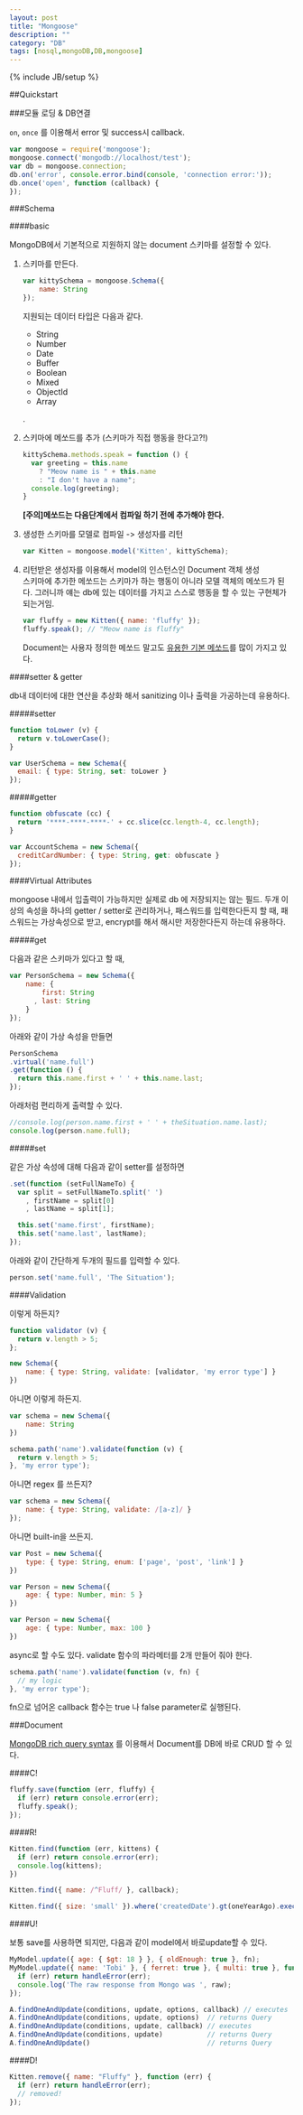```yaml
---
layout: post
title: "Mongoose"
description: ""
category: "DB"
tags: [nosql,mongoDB,DB,mongoose]
---
```

{% include JB/setup %}

##Quickstart

###모듈 로딩 & DB연결

`on`, `once` 를 이용해서 error 및 success시 callback.

```js
var mongoose = require('mongoose');
mongoose.connect('mongodb://localhost/test');
var db = mongoose.connection;
db.on('error', console.error.bind(console, 'connection error:'));
db.once('open', function (callback) {
});
```

###Schema

####basic

MongoDB에서 기본적으로 지원하지 않는 document 스키마를 설정할 수 있다.

1. 스키마를 만든다.

    ```js
    var kittySchema = mongoose.Schema({
        name: String
    });
    ```
    지원되는 데이터 타입은 다음과 같다.
    - String
    - Number
    - Date
    - Buffer
    - Boolean
    - Mixed
    - ObjectId
    - Array  
      
    .

1. 스키마에 메쏘드를 추가 (스키마가 직접 행동을 한다고?!)
    
    ```js
    kittySchema.methods.speak = function () {
      var greeting = this.name
        ? "Meow name is " + this.name
        : "I don't have a name";
      console.log(greeting);
    }
    ```

    **[주의]메쏘드는 다음단계에서 컴파일 하기 전에 추가해야 한다.**

1. 생성한 스키마를 모델로 컴파일 -> 생성자를 리턴
    
    ```js
    var Kitten = mongoose.model('Kitten', kittySchema);
    ```

1. 리턴받은 생성자를 이용해서 model의 인스턴스인 Document 객체 생성  
스키마에 추가한 메쏘드는 스키마가 하는 행동이 아니라 모델 객체의 메쏘드가 된다. 그러니까 얘는 db에 있는 데이터를 가지고 스스로 행동을 할 수 있는 구현체가 되는거임.
    
    ```js
    var fluffy = new Kitten({ name: 'fluffy' });
    fluffy.speak(); // "Meow name is fluffy"
    ```

    Document는 사용자 정의한 메쏘드 말고도 [유용한 기본 메쏘드](http://mongoosejs.com/docs/api.html#document_function%20Object()%20%7B%20%5Bnative%20code%5D%20%7D-%24isDefault)를 많이 가지고 있다.

####setter & getter

db내 데이터에 대한 연산을 추상화 해서 sanitizing 이나 출력을 가공하는데 유용하다.

#####setter

```js
function toLower (v) {
  return v.toLowerCase();
}

var UserSchema = new Schema({
  email: { type: String, set: toLower } 
});
```

#####getter

```js
function obfuscate (cc) {
  return '****-****-****-' + cc.slice(cc.length-4, cc.length);
}

var AccountSchema = new Schema({
  creditCardNumber: { type: String, get: obfuscate }
});
```

####Virtual Attributes

mongoose 내에서 입출력이 가능하지만 실제로 db 에 저장되지는 않는 필드. 두개 이상의 속성을 하나의 getter / setter로 관리하거나, 패스워드를 입력한다든지 할 때, 패스워드는 가상속성으로 받고, encrypt를 해서 해시만 저장한다든지 하는데 유용하다.

#####get

다음과 같은 스키마가 있다고 할 때,

```js
var PersonSchema = new Schema({
    name: {
        first: String
      , last: String
    }
});
```

아래와 같이 가상 속성을 만들면

```js
PersonSchema
.virtual('name.full')
.get(function () {
  return this.name.first + ' ' + this.name.last;
});
```

아래처럼 편리하게 출력할 수 있다.

```js
//console.log(person.name.first + ' ' + theSituation.name.last);
console.log(person.name.full); 
```

#####set

같은 가상 속성에 대해 다음과 같이 setter를 설정하면

```js
.set(function (setFullNameTo) {
  var split = setFullNameTo.split(' ')
    , firstName = split[0]
    , lastName = split[1];

  this.set('name.first', firstName);
  this.set('name.last', lastName);
});
```

아래와 같이 간단하게 두개의 필드를 입력할 수 있다.

```js
person.set('name.full', 'The Situation'); 
```

####Validation

이렇게 하든지?

```js
function validator (v) {
  return v.length > 5;
};

new Schema({
    name: { type: String, validate: [validator, 'my error type'] }
})
```

아니면 이렇게 하든지.

```js
var schema = new Schema({
    name: String
})
```
```js
schema.path('name').validate(function (v) {
  return v.length > 5;
}, 'my error type'); 
```

아니면 regex 를 쓰든지?

```js
var schema = new Schema({
    name: { type: String, validate: /[a-z]/ }
});
```

아니면 built-in을 쓰든지.

```js
var Post = new Schema({
    type: { type: String, enum: ['page', 'post', 'link'] }
})
```
```js
var Person = new Schema({
    age: { type: Number, min: 5 }
})
```
```js
var Person = new Schema({
    age: { type: Number, max: 100 }
})
````

async로 할 수도 있다. validate 함수의 파라메터를 2개 만들어 줘야 한다.

```js
schema.path('name').validate(function (v, fn) {
  // my logic
}, 'my error type'); 
```
fn으로 넘어온 callback 함수는 true 나 false parameter로 실행된다.

###Document

[MongoDB rich query syntax](http://docs.mongodb.org/manual/reference/operator/) 를 이용해서 Document를 DB에 바로 CRUD 할 수 있다.

####C!

```js
fluffy.save(function (err, fluffy) {
  if (err) return console.error(err);
  fluffy.speak();
});
```

####R!

```js
Kitten.find(function (err, kittens) {
  if (err) return console.error(err);
  console.log(kittens);
})
```
```js
Kitten.find({ name: /^Fluff/ }, callback);
```
```js
Kitten.find({ size: 'small' }).where('createdDate').gt(oneYearAgo).exec(callback);
```
####U!

보통 save를 사용하면 되지만, 다음과 같이 model에서 바로update할 수 있다.

```js
MyModel.update({ age: { $gt: 18 } }, { oldEnough: true }, fn);
MyModel.update({ name: 'Tobi' }, { ferret: true }, { multi: true }, function (err, raw) {
  if (err) return handleError(err);
  console.log('The raw response from Mongo was ', raw);
});
```
```js
A.findOneAndUpdate(conditions, update, options, callback) // executes
A.findOneAndUpdate(conditions, update, options)  // returns Query
A.findOneAndUpdate(conditions, update, callback) // executes
A.findOneAndUpdate(conditions, update)           // returns Query
A.findOneAndUpdate()                             // returns Query
```

####D!

```js
Kitten.remove({ name: "Fluffy" }, function (err) {
  if (err) return handleError(err);
  // removed!
});
```

